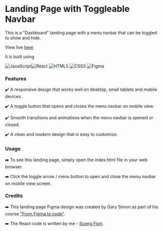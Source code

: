 
<h1>Landing Page with Toggleable Navbar</h1>

This is a "Dashboard" landing page with a menu navbar that can be toggled to show and hide. <br>

View live [here](https://toggle-nav-landing-page.vercel.app)

It is built using <br>

 ![JavaScript](https://img.shields.io/badge/javascript-%23323330.svg?style=for-the-badge&logo=javascript&logoColor=%23F7DF1E)![React](https://img.shields.io/badge/react-%2320232a.svg?style=for-the-badge&logo=react&logoColor=%2361DAFB) ![HTML5](https://img.shields.io/badge/html5-%23E34F26.svg?style=for-the-badge&logo=html5&logoColor=white) ![CSS3](https://img.shields.io/badge/css3-%231572B6.svg?style=for-the-badge&logo=css3&logoColor=white) ![Figma](https://img.shields.io/badge/figma-%23F24E1E.svg?style=for-the-badge&logo=figma&logoColor=white)
 <br>

### Features
:heavy_check_mark: A responsive design that works well on desktop, small tablets and mobile devices.

:heavy_check_mark: A toggle button that opens and closes the menu navbar on mobile view.

:heavy_check_mark: Smooth transitions and animations when the menu navbar is opened or closed.

:heavy_check_mark: A clean and modern design that is easy to customize.

### Usage
:arrow_right: To see this landing page, simply open the index.html file in your web browser. 

:arrow_right: Click the toggle arrow / menu button to open and close the menu navbar on mobile view screen.

### Credits
:arrow_right: This landing page Figma design was created by Gary Simon as part of his course ["From Figma to code"](https://scrimba.com/learn/figmatocode).

:arrow_right: The React code is written by me - [Suong Fiori](https://github.com/suongfiori).
